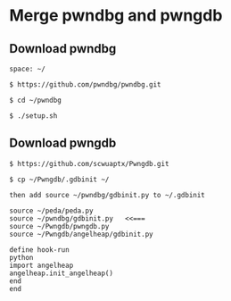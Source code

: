 # Merge pwndbg and pwngdb

## Download pwndbg
```
space: ~/

$ https://github.com/pwndbg/pwndbg.git

$ cd ~/pwndbg

$ ./setup.sh
```
## Download pwngdb
```
$ https://github.com/scwuaptx/Pwngdb.git

$ cp ~/Pwngdb/.gdbinit ~/

then add source ~/pwndbg/gdbinit.py to ~/.gdbinit
```

```
source ~/peda/peda.py
source ~/pwndbg/gdbinit.py   <<===
source ~/Pwngdb/pwngdb.py
source ~/Pwngdb/angelheap/gdbinit.py

define hook-run
python
import angelheap
angelheap.init_angelheap()
end
end
```


